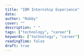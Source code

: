 ```yaml
---
title: "IBM Internship Experience"
date:   
author: "Robby"
cover: ""
description: " "
tags: ["technology", "career"]
keywords: ["technology", "career"]
readingTime: false
draft: true
---
```



